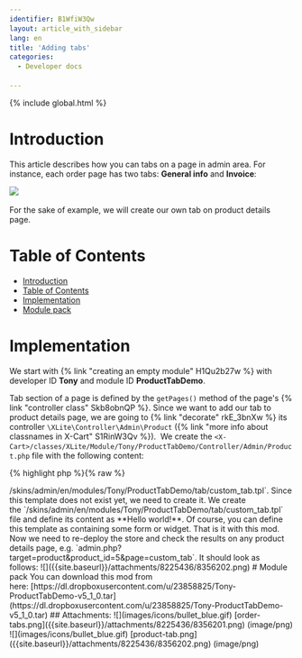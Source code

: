 ```yaml
---
identifier: B1WfiW3Qw
layout: article_with_sidebar
lang: en
title: 'Adding tabs'
categories:
  - Developer docs

---
```


{% include global.html %}

# Introduction

This article describes how you can tabs on a page in admin area. For instance, each order page has two tabs: **General info** and **Invoice**: 

![]({{site.baseurl}}/attachments/8225436/8356201.png)

For the sake of example, we will create our own tab on product details page.

# Table of Contents

*   [Introduction](#introduction)
*   [Table of Contents](#table-of-contents)
*   [Implementation](#implementation)
*   [Module pack](#module-pack)

# Implementation

We start with {% link "creating an empty module" H1Qu2b27w %} with developer ID **Tony** and module ID **ProductTabDemo**.

Tab section of a page is defined by the `getPages()` method of the page's {% link "controller class" Skb8obnQP %}. Since we want to add our tab to product details page, we are going to {% link "decorate" rkE_3bnXw %} its controller `\XLite\Controller\Admin\Product` ({% link "more info about classnames in X-Cart" S1RinW3Qv %}).  We create the `<X-Cart>/classes/XLite/Module/Tony/ProductTabDemo/Controller/Admin/Product.php` file with the following content: 

{% highlight php %}{% raw %}
<?php
// vim: set ts=4 sw=4 sts=4 et:
namespace XLite\Module\Tony\ProductTabDemo\Controller\Admin;

/**
 * Product
 */
abstract class Product extends \XLite\Controller\Admin\Product implements \XLite\Base\IDecorator
{
    public function getPages()
    {
        $list = parent::getPages();

        $list['custom_tab'] = 'My Custom Tab';

        return $list;
    }

    protected function getPageTemplates()
    {
        $list = parent::getPageTemplates();

        $list['custom_tab'] = 'modules/Tony/ProductTabDemo/tab/custom_tab.tpl';

        return $list;
    }
}
{% endraw %}{% endhighlight %}

First, we add a new element to an array returned by the `getPages()` method. This element has key as **custom_tab **– this means that this tab will be accessed by  
`admin.php?target=product&product_id=5&**page=custom_tab**` URL – and value as **My Custom Tab** – this text will be displayed on the tab.

Next, we need to add a new element to an array returned by the `getPageTemplates()` method. The key of this new element is the same: **custom_tab**, value of this element is a template that defines a look of the tab section. In our case, this template will be `<X-Cart>/skins/admin/en/modules/Tony/ProductTabDemo/tab/custom_tab.tpl`.

Since this template does not exist yet, we need to create it. We create the `<X-Cart>/skins/admin/en/modules/Tony/ProductTabDemo/tab/custom_tab.tpl` file and define its content as **Hello world!**. Of course, you can define this template as containing some form or widget.

That is it with this mod. Now we need to re-deploy the store and check the results on any product details page, e.g. `admin.php?target=product&product_id=5&page=custom_tab`. It should look as follows: ![]({{site.baseurl}}/attachments/8225436/8356202.png)

# Module pack

You can download this mod from here: [https://dl.dropboxusercontent.com/u/23858825/Tony-ProductTabDemo-v5_1_0.tar](https://dl.dropboxusercontent.com/u/23858825/Tony-ProductTabDemo-v5_1_0.tar)

## Attachments:

![](images/icons/bullet_blue.gif) [order-tabs.png]({{site.baseurl}}/attachments/8225436/8356201.png) (image/png)  
![](images/icons/bullet_blue.gif) [product-tab.png]({{site.baseurl}}/attachments/8225436/8356202.png) (image/png)